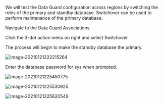

We will test the Data Guard configuration across regions by switching the roles of the primary and standby database.  Switchover can be used to perform maintenance of the primary database.



Navigate to the Data Guard Associations

Click the 3-dot action menu on right  and select Switchover

The process will begin to make the standby database the primary.



![image-20210121222215264](file://C:\Users\mwan.ORADEV\AppData\Roaming\Typora\typora-user-images\image-20210121222215264.png?lastModify=1611298659)

Enter the database password for sys when prompted.



![image-20210121225450775](C:\Users\mwan.ORADEV\AppData\Roaming\Typora\typora-user-images\image-20210121225450775.png)





![image-20210121225530925](C:\Users\mwan.ORADEV\AppData\Roaming\Typora\typora-user-images\image-20210121225530925.png)



![image-20210121225620549](C:\Users\mwan.ORADEV\AppData\Roaming\Typora\typora-user-images\image-20210121225620549.png)

